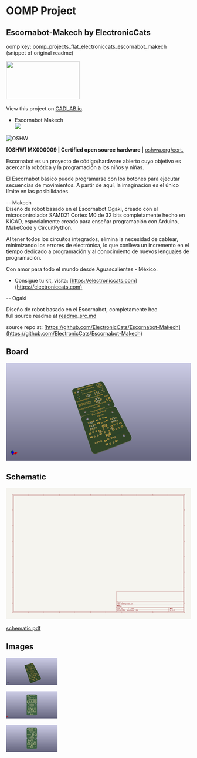 # OOMP Project  
## Escornabot-Makech  by ElectronicCats  
  
oomp key: oomp_projects_flat_electroniccats_escornabot_makech  
(snippet of original readme)  
  
<a href="https://electroniccats.com/store/escornabot-makech/">  
  <img src="https://electroniccats.com/wp-content/uploads/badge_store.png" width="200" height="104" />  
</a>  
  
View this project on [CADLAB.io](https://cadlab.io/project/1721).   
  
- Escornabot Makech  
![](https://github.com/ElectronicCats/escornabot/raw/master/escornabot.jpg)  
  
  
![OSHW](https://github.com/ElectronicCats/escornabot/raw/master/OSHWA.png)  
  
**[OSHW] MX000009 | Certified open source hardware |** [oshwa.org/cert.](https://www.oshwa.org/cert)  
  
Escornabot es un proyecto de código/hardware abierto cuyo objetivo es acercar la robótica y la programación a los niños y niñas.  
  
El Escornabot básico puede programarse con los botones para ejecutar secuencias de movimientos. A partir de aquí, la imaginación es el único límite en las posibilidades.  
  
-- Makech  
Diseño de robot basado en el Escornabot Ogaki, creado con el microcontrolador SAMD21 Cortex M0 de 32 bits completamente hecho en KiCAD, especialmente creado para enseñar programación con Arduino, MakeCode y CircuitPython.  
  
Al tener todos los circuitos integrados, elimina la necesidad de cablear, minimizando los errores de electrónica, lo que conlleva un incremento en el tiempo dedicado a programación y al conocimiento de nuevos lenguajes de programación.  
  
Con amor para todo el mundo desde Aguascalientes - México.  
  
- Consigue tu kit, visita: [https://electroniccats.com](https://electroniccats.com)  
  
-- Ogaki  
  
Diseño de robot basado en el Escornabot, completamente hec  
  full source readme at [readme_src.md](readme_src.md)  
  
source repo at: [https://github.com/ElectronicCats/Escornabot-Makech](https://github.com/ElectronicCats/Escornabot-Makech)  
## Board  
  
[![working_3d.png](working_3d_600.png)](working_3d.png)  
## Schematic  
  
[![working_schematic.png](working_schematic_600.png)](working_schematic.png)  
  
[schematic pdf](working_schematic.pdf)  
## Images  
  
[![working_3d.png](working_3d_140.png)](working_3d.png)  
  
[![working_3d_back.png](working_3d_back_140.png)](working_3d_back.png)  
  
[![working_3d_front.png](working_3d_front_140.png)](working_3d_front.png)  
